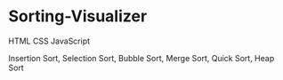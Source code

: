 # Sorting-Visualizer

 HTML CSS JavaScript
 
Insertion Sort,
Selection Sort,
Bubble Sort, 
Merge Sort,
Quick Sort, 
Heap Sort
